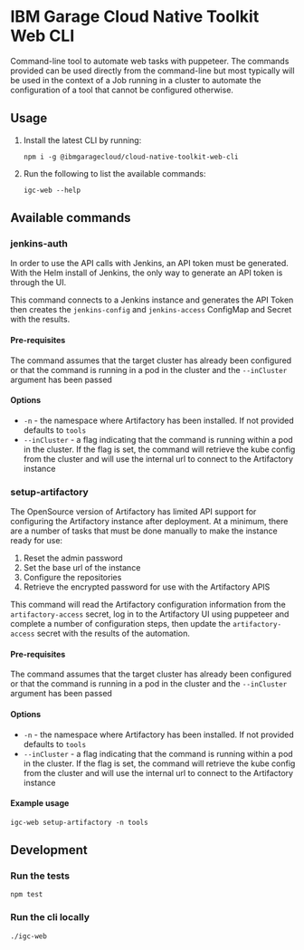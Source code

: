 # IBM Garage Cloud Native Toolkit Web CLI

Command-line tool to automate web tasks with puppeteer. The 
commands provided can be used directly from the command-line but 
most typically will be used in the context of a Job running in
a cluster to automate the configuration of a tool that cannot be
configured otherwise.

## Usage

1. Install the latest CLI by running:

    ```
    npm i -g @ibmgaragecloud/cloud-native-toolkit-web-cli
    ```
   
2. Run the following to list the available commands:

    ```
    igc-web --help
    ```

## Available commands

### jenkins-auth

In order to use the API calls with Jenkins, an API token must be generated. With the Helm
install of Jenkins, the only way to generate an API token is through the UI.

This command connects to a Jenkins instance and generates the API Token then creates
the `jenkins-config` and `jenkins-access` ConfigMap and Secret with the results.

#### Pre-requisites

The command assumes that the target cluster has already been configured or that the command is
running in a pod in the cluster and the `--inCluster` argument has been passed

#### Options

- `-n` - the namespace where Artifactory has been installed. If not provided defaults to `tools`
- `--inCluster` - a flag indicating that the command is running within a pod in the cluster. If 
the flag is set, the command will retrieve the kube config from the cluster and will use the
internal url to connect to the Artifactory instance

### setup-artifactory

The OpenSource version of Artifactory has limited API support for configuring
the Artifactory instance after deployment. At a minimum, there are a number of 
tasks that must be done manually to make the instance ready for use:

1. Reset the admin password
2. Set the base url of the instance
3. Configure the repositories
4. Retrieve the encrypted password for use with the Artifactory APIS

This command will read the Artifactory configuration information from the 
`artifactory-access` secret, log in to the Artifactory UI using puppeteer and
complete a number of configuration steps, then update the `artifactory-access`
secret with the results of the automation.

#### Pre-requisites

The command assumes that the target cluster has already been configured or that the command is
running in a pod in the cluster and the `--inCluster` argument has been passed

#### Options

- `-n` - the namespace where Artifactory has been installed. If not provided defaults to `tools`
- `--inCluster` - a flag indicating that the command is running within a pod in the cluster. If 
the flag is set, the command will retrieve the kube config from the cluster and will use the
internal url to connect to the Artifactory instance

#### Example usage

```shell script
igc-web setup-artifactory -n tools
```

## Development

### Run the tests

```shell script
npm test
```

### Run the cli locally

```shell script
./igc-web
```
